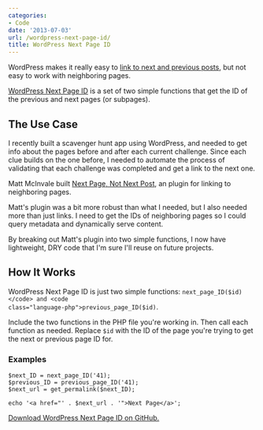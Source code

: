 ```yaml
---
categories:
- Code
date: '2013-07-03'
url: /wordpress-next-page-id/
title: WordPress Next Page ID
---
```


WordPress makes it really easy to <a href="http://codex.wordpress.org/Next_and_Previous_Links">link to next and previous posts</a>, but not easy to work with neighboring pages.

<a href="https://gist.github.com/cferdinandi/9273447">WordPress Next Page ID</a> is a set of two simple functions that get the ID of the previous and next pages (or subpages).
<!--more-->
<h2>The Use Case</h2>

I recently built a scavenger hunt app using WordPress, and needed to get info about the pages before and after each current challenge. Since each clue builds on the one before, I needed to automate the process of validating that each challenge was completed and get a link to the next one.

Matt McInvale built <a href="http://wordpress.org/plugins/next-page-not-next-post/">Next Page, Not Next Post</a>, an plugin for linking to neighboring pages.

Matt's plugin was a bit more robust than what I needed, but I also needed more than just links. I need to get the IDs of neighboring pages so I could query metadata and dynamically serve content.

By breaking out Matt's plugin into two simple functions, I now have lightweight, DRY code that I'm sure I'll reuse on future projects.

<h2>How It Works</h2>

WordPress Next Page ID is just two simple functions: <code class="language-php">next_page_ID($id)</code> and <code class="language-php">previous_page_ID($id)</code>.

Include the two functions in the PHP file you're working in. Then call each function as needed. Replace <code class="language-php">$id</code> with the ID of the page you're trying to get the next or previous page ID for.

<h3>Examples</h3>

<pre><code class="language-php">$next_ID = next_page_ID('41);
$previous_ID = previous_page_ID('41);
$next_url = get_permalink($next_ID);

echo '&lt;a href="' . $next_url . '"&gt;Next Page&lt;/a&gt;';</code></pre>

<a href="https://gist.github.com/cferdinandi/9273447">Download WordPress Next Page ID on GitHub.</a>